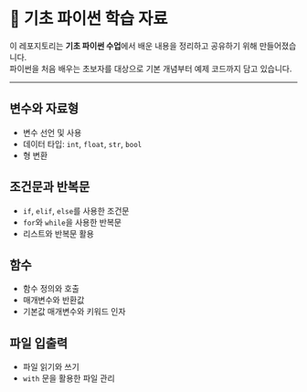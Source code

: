 # 🐍 기초 파이썬 학습 자료

이 레포지토리는 **기초 파이썬 수업**에서 배운 내용을 정리하고 공유하기 위해 만들어졌습니다.  
파이썬을 처음 배우는 초보자를 대상으로 기본 개념부터 예제 코드까지 담고 있습니다.

---

## 변수와 자료형
- 변수 선언 및 사용
- 데이터 타입: `int`, `float`, `str`, `bool`
- 형 변환

## 조건문과 반복문
- `if`, `elif`, `else`를 사용한 조건문
- `for`와 `while`을 사용한 반복문
- 리스트와 반복문 활용

## 함수
- 함수 정의와 호출
- 매개변수와 반환값
- 기본값 매개변수와 키워드 인자

## 파일 입출력
- 파일 읽기와 쓰기
- `with` 문을 활용한 파일 관리

